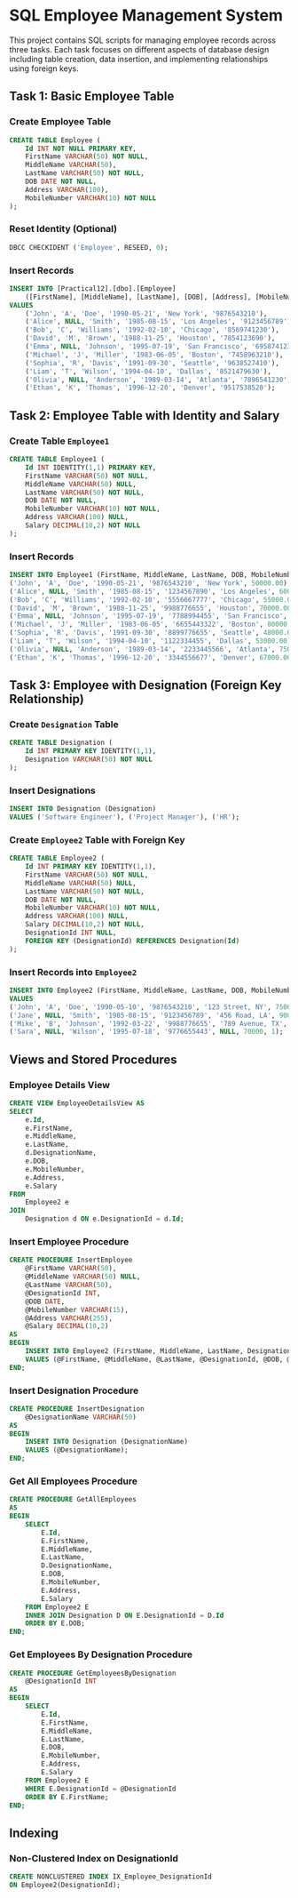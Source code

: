 # SQL Employee Management System

This project contains SQL scripts for managing employee records across three tasks. Each task focuses on different aspects of database design including table creation, data insertion, and implementing relationships using foreign keys.

## Task 1: Basic Employee Table

### Create Employee Table

```sql
CREATE TABLE Employee (
    Id INT NOT NULL PRIMARY KEY,
    FirstName VARCHAR(50) NOT NULL,
    MiddleName VARCHAR(50),
    LastName VARCHAR(50) NOT NULL,
    DOB DATE NOT NULL,
    Address VARCHAR(100),
    MobileNumber VARCHAR(10) NOT NULL
);
```

### Reset Identity (Optional)

```sql
DBCC CHECKIDENT ('Employee', RESEED, 0);
```

### Insert Records

```sql
INSERT INTO [Practical12].[dbo].[Employee] 
    ([FirstName], [MiddleName], [LastName], [DOB], [Address], [MobileNumber])
VALUES 
    ('John', 'A', 'Doe', '1990-05-21', 'New York', '9876543210'),
    ('Alice', NULL, 'Smith', '1985-08-15', 'Los Angeles', '9123456789'),
    ('Bob', 'C', 'Williams', '1992-02-10', 'Chicago', '8569741230'),
    ('David', 'M', 'Brown', '1988-11-25', 'Houston', '7854123690'),
    ('Emma', NULL, 'Johnson', '1995-07-19', 'San Francisco', '6958741230'),
    ('Michael', 'J', 'Miller', '1983-06-05', 'Boston', '7458963210'),
    ('Sophia', 'R', 'Davis', '1991-09-30', 'Seattle', '9638527410'),
    ('Liam', 'T', 'Wilson', '1994-04-10', 'Dallas', '8521479630'),
    ('Olivia', NULL, 'Anderson', '1989-03-14', 'Atlanta', '7896541230'),
    ('Ethan', 'K', 'Thomas', '1996-12-20', 'Denver', '9517538520');
```

## Task 2: Employee Table with Identity and Salary

### Create Table `Employee1`

```sql
CREATE TABLE Employee1 (
    Id INT IDENTITY(1,1) PRIMARY KEY,
    FirstName VARCHAR(50) NOT NULL,
    MiddleName VARCHAR(50) NULL,
    LastName VARCHAR(50) NOT NULL,
    DOB DATE NOT NULL,
    MobileNumber VARCHAR(10) NOT NULL,
    Address VARCHAR(100) NULL,
    Salary DECIMAL(10,2) NOT NULL
);
```

### Insert Records

```sql
INSERT INTO Employee1 (FirstName, MiddleName, LastName, DOB, MobileNumber, Address, Salary) VALUES 
('John', 'A', 'Doe', '1990-05-21', '9876543210', 'New York', 50000.00),
('Alice', NULL, 'Smith', '1985-08-15', '1234567890', 'Los Angeles', 60000.00),
('Bob', 'C', 'Williams', '1992-02-10', '5556667777', 'Chicago', 55000.00),
('David', 'M', 'Brown', '1988-11-25', '9988776655', 'Houston', 70000.00),
('Emma', NULL, 'Johnson', '1995-07-19', '7788994455', 'San Francisco', 62000.00),
('Michael', 'J', 'Miller', '1983-06-05', '6655443322', 'Boston', 80000.00),
('Sophia', 'R', 'Davis', '1991-09-30', '8899776655', 'Seattle', 48000.00),
('Liam', 'T', 'Wilson', '1994-04-10', '1122334455', 'Dallas', 53000.00),
('Olivia', NULL, 'Anderson', '1989-03-14', '2233445566', 'Atlanta', 75000.00),
('Ethan', 'K', 'Thomas', '1996-12-20', '3344556677', 'Denver', 67000.00);
```

## Task 3: Employee with Designation (Foreign Key Relationship)

### Create `Designation` Table

```sql
CREATE TABLE Designation (
    Id INT PRIMARY KEY IDENTITY(1,1),
    Designation VARCHAR(50) NOT NULL
);
```

### Insert Designations

```sql
INSERT INTO Designation (Designation) 
VALUES ('Software Engineer'), ('Project Manager'), ('HR');
```

### Create `Employee2` Table with Foreign Key

```sql
CREATE TABLE Employee2 (
    Id INT PRIMARY KEY IDENTITY(1,1),
    FirstName VARCHAR(50) NOT NULL,
    MiddleName VARCHAR(50) NULL,
    LastName VARCHAR(50) NOT NULL,
    DOB DATE NOT NULL,
    MobileNumber VARCHAR(10) NOT NULL,
    Address VARCHAR(100) NULL,
    Salary DECIMAL(10,2) NOT NULL,
    DesignationId INT NULL,
    FOREIGN KEY (DesignationId) REFERENCES Designation(Id)
);
```

### Insert Records into `Employee2`

```sql
INSERT INTO Employee2 (FirstName, MiddleName, LastName, DOB, MobileNumber, Address, Salary, DesignationId) 
VALUES 
('John', 'A', 'Doe', '1990-05-10', '9876543210', '123 Street, NY', 75000, 1),
('Jane', NULL, 'Smith', '1985-08-15', '9123456789', '456 Road, LA', 90000, 2),
('Mike', 'B', 'Johnson', '1992-03-22', '9988776655', '789 Avenue, TX', 80000, 1),
('Sara', NULL, 'Wilson', '1995-07-18', '9776655443', NULL, 70000, 1);
```

## Views and Stored Procedures

### Employee Details View

```sql
CREATE VIEW EmployeeDetailsView AS
SELECT 
    e.Id, 
    e.FirstName, 
    e.MiddleName, 
    e.LastName, 
    d.DesignationName, 
    e.DOB, 
    e.MobileNumber, 
    e.Address, 
    e.Salary
FROM 
    Employee2 e
JOIN 
    Designation d ON e.DesignationId = d.Id;
```

### Insert Employee Procedure

```sql
CREATE PROCEDURE InsertEmployee  
    @FirstName VARCHAR(50),  
    @MiddleName VARCHAR(50) NULL,  
    @LastName VARCHAR(50),  
    @DesignationId INT,  
    @DOB DATE,  
    @MobileNumber VARCHAR(15),  
    @Address VARCHAR(255),  
    @Salary DECIMAL(10,2)  
AS  
BEGIN  
    INSERT INTO Employee2 (FirstName, MiddleName, LastName, DesignationId, DOB, MobileNumber, Address, Salary)  
    VALUES (@FirstName, @MiddleName, @LastName, @DesignationId, @DOB, @MobileNumber, @Address, @Salary);  
END;
```

### Insert Designation Procedure

```sql
CREATE PROCEDURE InsertDesignation
    @DesignationName VARCHAR(50)  
AS  
BEGIN  
    INSERT INTO Designation (DesignationName)  
    VALUES (@DesignationName);  
END;
```

### Get All Employees Procedure

```sql
CREATE PROCEDURE GetAllEmployees  
AS  
BEGIN  
    SELECT  
        E.Id,  
        E.FirstName,  
        E.MiddleName,  
        E.LastName,  
        D.DesignationName,  
        E.DOB,  
        E.MobileNumber,  
        E.Address,  
        E.Salary  
    FROM Employee2 E  
    INNER JOIN Designation D ON E.DesignationId = D.Id  
    ORDER BY E.DOB;  
END;
```

### Get Employees By Designation Procedure

```sql
CREATE PROCEDURE GetEmployeesByDesignation  
    @DesignationId INT  
AS  
BEGIN  
    SELECT  
        E.Id,  
        E.FirstName,  
        E.MiddleName,  
        E.LastName,  
        E.DOB,  
        E.MobileNumber,  
        E.Address,  
        E.Salary  
    FROM Employee2 E  
    WHERE E.DesignationId = @DesignationId  
    ORDER BY E.FirstName;  
END;
```

## Indexing

### Non-Clustered Index on DesignationId

```sql
CREATE NONCLUSTERED INDEX IX_Employee_DesignationId
ON Employee2(DesignationId);
```
